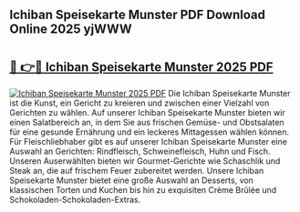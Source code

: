 ## Ichiban Speisekarte Munster PDF Download Online 2025 yjWWW

# <h2><a href="http://gcd0pud.nevu.top/?p=Ichiban+Speisekarte+Munster">🔗 👉🔴 Ichiban Speisekarte Munster 2025 PDF</a></h2>

[![Ichiban Speisekarte Munster 2025 PDF](https://i.imgur.com/dBaPXMq.png)](http://gcd0pud.nevu.top/?p=Ichiban+Speisekarte+Munster)
Die Ichiban Speisekarte Munster ist die Kunst, ein Gericht zu kreieren und zwischen einer Vielzahl von Gerichten zu wählen. Auf unserer Ichiban Speisekarte Munster bieten wir einen Salatbereich an, in dem Sie aus frischen Gemüse- und Obstsalaten für eine gesunde Ernährung und ein leckeres Mittagessen wählen können. Für Fleischliebhaber gibt es auf unserer Ichiban Speisekarte Munster eine Auswahl an Gerichten: Rindfleisch, Schweinefleisch, Huhn und Fisch. Unseren Auserwählten bieten wir Gourmet-Gerichte wie Schaschlik und Steak an, die auf frischem Feuer zubereitet werden. Unsere Ichiban Speisekarte Munster bietet eine große Auswahl an Desserts, von klassischen Torten und Kuchen bis hin zu exquisiten Crème Brûlée und Schokoladen-Schokoladen-Extras.
